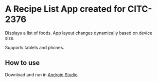 # A Recipe List App created for CITC-2376

Displays a list of foods.
App layout changes dynamically based on device size.

Supports tablets and phones.

## How to use
Download and run in [Android Studio](https://developer.android.com/studio)

